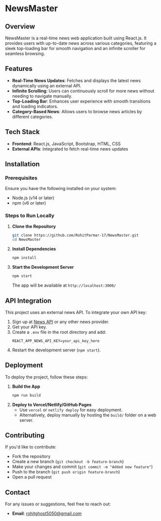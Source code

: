 # NewsMaster

## Overview
NewsMaster is a real-time news web application built using React.js. It provides users with up-to-date news across various categories, featuring a sleek top-loading bar for smooth navigation and an infinite scroller for seamless browsing.

## Features
- **Real-Time News Updates**: Fetches and displays the latest news dynamically using an external API.
- **Infinite Scrolling**: Users can continuously scroll for more news without needing to navigate manually.
- **Top-Loading Bar**: Enhances user experience with smooth transitions and loading indicators.
- **Category-Based News**: Allows users to browse news articles by different categories.

## Tech Stack
- **Frontend**: React.js, JavaScript, Bootstrap, HTML, CSS
- **External APIs**: Integrated to fetch real-time news updates

## Installation
### Prerequisites
Ensure you have the following installed on your system:
- Node.js (v14 or later)
- npm (v6 or later)

### Steps to Run Locally
1. **Clone the Repository**
   ```sh
   git clone https://github.com/RohitParmar-17/NewsMaster.git
   cd NewsMaster
   ```

2. **Install Dependencies**
   ```sh
   npm install
   ```

3. **Start the Development Server**
   ```sh
   npm start
   ```
   The app will be available at `http://localhost:3000/`

## API Integration
This project uses an external news API. To integrate your own API key:
1. Sign up at [News API](https://newsapi.org/) or any other news provider.
2. Get your API key.
3. Create a `.env` file in the root directory and add:
   ```env
   REACT_APP_NEWS_API_KEY=your_api_key_here
   ```
4. Restart the development server (`npm start`).

## Deployment
To deploy the project, follow these steps:
1. **Build the App**
   ```sh
   npm run build
   ```
2. **Deploy to Vercel/Netlify/GitHub Pages**
   - Use `vercel` or `netlify deploy` for easy deployment.
   - Alternatively, deploy manually by hosting the `build/` folder on a web server.

## Contributing
If you'd like to contribute:
- Fork the repository
- Create a new branch (`git checkout -b feature-branch`)
- Make your changes and commit (`git commit -m "Added new feature"`)
- Push to the branch (`git push origin feature-branch`)
- Open a pull request

## Contact
For any issues or suggestions, feel free to reach out:
- **Email**: rohitghost5050@gmail.com

